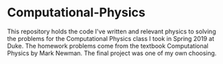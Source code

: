 # Computational-Physics

This repository holds the code I've written and relevant physics to solving the problems for the Computational Physics class I took in Spring 2019 at Duke. The homework problems come from the textbook Computational Physics by Mark Newman. The final project was one of my own choosing.
